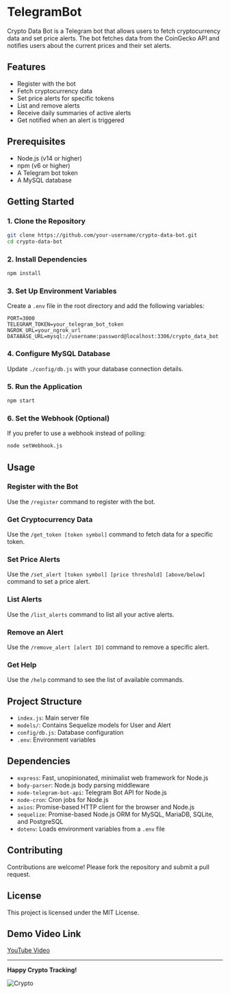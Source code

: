 # TelegramBot

Crypto Data Bot is a Telegram bot that allows users to fetch cryptocurrency data and set price alerts. The bot fetches data from the CoinGecko API and notifies users about the current prices and their set alerts.

## Features

- Register with the bot
- Fetch cryptocurrency data
- Set price alerts for specific tokens
- List and remove alerts
- Receive daily summaries of active alerts
- Get notified when an alert is triggered

## Prerequisites

- Node.js (v14 or higher)
- npm (v6 or higher)
- A Telegram bot token
- A MySQL database

## Getting Started

### 1. Clone the Repository

```bash
git clone https://github.com/your-username/crypto-data-bot.git
cd crypto-data-bot
```

### 2. Install Dependencies

```bash
npm install
```

### 3. Set Up Environment Variables

Create a `.env` file in the root directory and add the following variables:

```plaintext
PORT=3000
TELEGRAM_TOKEN=your_telegram_bot_token
NGROK_URL=your_ngrok_url
DATABASE_URL=mysql://username:password@localhost:3306/crypto_data_bot
```

### 4. Configure MySQL Database

Update `./config/db.js` with your database connection details.

### 5. Run the Application

```bash
npm start
```

### 6. Set the Webhook (Optional)

If you prefer to use a webhook instead of polling:

```bash
node setWebhook.js
```

## Usage

### Register with the Bot

Use the `/register` command to register with the bot.

### Get Cryptocurrency Data

Use the `/get_token [token symbol]` command to fetch data for a specific token.

### Set Price Alerts

Use the `/set_alert [token symbol] [price threshold] [above/below]` command to set a price alert.

### List Alerts

Use the `/list_alerts` command to list all your active alerts.

### Remove an Alert

Use the `/remove_alert [alert ID]` command to remove a specific alert.

### Get Help

Use the `/help` command to see the list of available commands.

## Project Structure

- `index.js`: Main server file
- `models/`: Contains Sequelize models for User and Alert
- `config/db.js`: Database configuration
- `.env`: Environment variables

## Dependencies

- `express`: Fast, unopinionated, minimalist web framework for Node.js
- `body-parser`: Node.js body parsing middleware
- `node-telegram-bot-api`: Telegram Bot API for Node.js
- `node-cron`: Cron jobs for Node.js
- `axios`: Promise-based HTTP client for the browser and Node.js
- `sequelize`: Promise-based Node.js ORM for MySQL, MariaDB, SQLite, and PostgreSQL
- `dotenv`: Loads environment variables from a `.env` file

## Contributing

Contributions are welcome! Please fork the repository and submit a pull request.

## License

This project is licensed under the MIT License.

## Demo Video Link

[YouTube Video](https://www.youtube.com/watch?v=0ZMuzzs0iJA)

---

**Happy Crypto Tracking!**

![Crypto](https://images.unsplash.com/photo-1615749035427-5b2db8f1c5a0?crop=entropy&cs=tinysrgb&fit=max&fm=jpg&ixid=MXwyMDg4fDB8MHxwaG90by1wYWdlfHx8fGVufDB8fHx8&ixlib=rb-1.2.1&q=80&w=1080)
